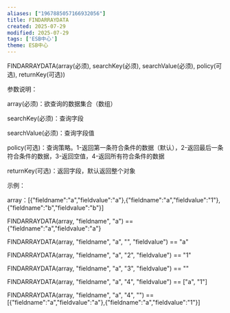 ```yaml
---
aliases: ["1967885057166932056"]
title: FINDARRAYDATA
created: 2025-07-29
modified: 2025-07-29
tags: ['ESB中心']
theme: ESB中心
---
```


FINDARRAYDATA(array(必须), searchKey(必须), searchValue(必须), policy(可选), returnKey(可选))

参数说明：

array(必须)：欲查询的数据集合（数组）

searchKey(必须)：查询字段

searchValue(必须)：查询字段值

policy(可选)：查询策略。1-返回第一条符合条件的数据（默认），2-返回最后一条符合条件的数据，3-返回空值，4-返回所有符合条件的数据

returnKey(可选)：返回字段，默认返回整个对象

示例：

array：[{"fieldname":"a","fieldvalue":"a"},{"fieldname":"a","fieldvalue":"1"},{"fieldname":"b","fieldvalue":"b"}]

FINDARRAYDATA(array, "fieldname", "a") == {"fieldname":"a","fieldvalue":"a"}

FINDARRAYDATA(array, "fieldname", "a", "", "fieldvalue") == "a"

FINDARRAYDATA(array, "fieldname", "a", "2", "fieldvalue") == "1"

FINDARRAYDATA(array, "fieldname", "a", "3", "fieldvalue") == ""

FINDARRAYDATA(array, "fieldname", "a", "4", "fieldvalue") == ["a", "1"]

FINDARRAYDATA(array, "fieldname", "a", "4", "") == [{"fieldname":"a","fieldvalue":"a"},{"fieldname":"a","fieldvalue":"1"}]